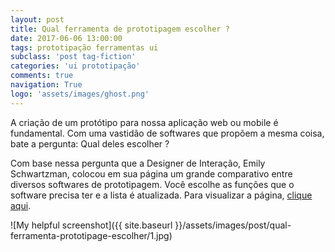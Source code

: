 ```yaml
---
layout: post
title: Qual ferramenta de prototipagem escolher ?
date: 2017-06-06 13:00:00
tags: prototipação ferramentas ui
subclass: 'post tag-fiction'
categories: 'ui prototipação'
comments: true
navigation: True
logo: 'assets/images/ghost.png'
---
```


A criação de um protótipo para nossa aplicação web ou mobile é fundamental. Com uma vastidão de softwares que propõem a mesma coisa, bate a pergunta: Qual deles escolher ?

Com base nessa pergunta que a Designer de Interação, Emily Schwartzman, colocou em sua página um grande comparativo entre diversos softwares de prototipagem. Você escolhe as funções que o software precisa ter e a lista é atualizada. Para visualizar a página, [clique aqui](https://www.cooper.com/prototyping-tools?).

![My helpful screenshot]({{ site.baseurl }}/assets/images/post/qual-ferramenta-prototipage-escolher/1.jpg)